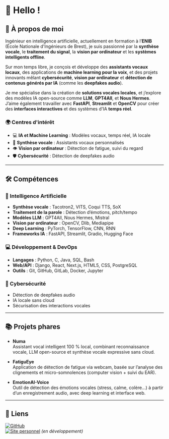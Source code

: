 # 👋 Hello !

## 🚀 À propos de moi

Ingénieur en intelligence artificielle, actuellement en formation à l’**ENIB** (École Nationale d'Ingénieurs de Brest), je suis passionné par la **synthèse vocale**, le **traitement du signal**, la **vision par ordinateur** et les **systèmes intelligents offline**.

Sur mon temps libre, je conçois et développe des **assistants vocaux locaux**, des applications de **machine learning pour la voix**, et des projets innovants mêlant **cybersécurité**, **vision par ordinateur** et **détection de contenus générés par IA** (comme les **deepfakes audio**).

Je me spécialise dans la création de **solutions vocales locales**, et j’explore des modèles IA open-source comme **LLM**, **GPT4All**, et **Nous Hermes**. J’aime également travailler avec **FastAPI**, **Streamlit** et **OpenCV** pour créer des **interfaces interactives** et des systèmes d'IA **temps réel**.

### 🌍 Centres d'intérêt

- 💻 **IA et Machine Learning** : Modèles vocaux, temps réel, IA locale  
- 🎤 **Synthèse vocale** : Assistants vocaux personnalisés  
- 👁️ **Vision par ordinateur** : Détection de fatigue, suivi du regard  
- 🛡️ **Cybersécurité** : Détection de deepfakes audio

---

## 🛠️ Compétences

### 🧠 Intelligence Artificielle

- **Synthèse vocale** : Tacotron2, VITS, Coqui TTS, SoX  
- **Traitement de la parole** : Détection d’émotions, pitch/tempo  
- **Modèles LLM** : GPT4All, Nous Hermes, Mistral  
- **Vision par ordinateur** : OpenCV, Dlib, Mediapipe  
- **Deep Learning** : PyTorch, TensorFlow, CNN, RNN  
- **Frameworks IA** : FastAPI, Streamlit, Gradio, Hugging Face  

### 💻 Développement & DevOps

- **Langages** : Python, C, Java, SQL, Bash  
- **Web/API** : Django, React, Next.js, HTML5, CSS, PostgreSQL  
- **Outils** : Git, GitHub, GitLab, Docker, Jupyter

### 🔐 Cybersécurité

- Détection de deepfakes audio  
- IA locale sans cloud  
- Sécurisation des interactions vocales

---

## 📚 Projets phares

- **Numa**  
  Assistant vocal intelligent 100 % local, combinant reconnaissance vocale, LLM open-source et synthèse vocale expressive sans cloud.

- **FatiguEye**  
  Application de détection de fatigue via webcam, basée sur l’analyse des clignements et micro-somnolences (computer vision + suivi du EAR).

- **EmotionAI-Voice**  
  Outil de détection des émotions vocales (stress, calme, colère...) à partir d’un enregistrement audio, avec deep learning et interface web.

---

## 🔗 Liens

[![GitHub](https://img.shields.io/badge/GitHub-181717?style=for-the-badge&logo=GitHub&logoColor=white)](https://github.com/Tirovo)  
[![Site personnel]([https://img.shields.io/badge/Site%20Web-000000?style=for-the-badge&logo=About.me&logoColor=white)](https://tirovo.dev](https://tirovo.github.io/)) *(en développement)*  

